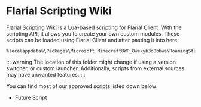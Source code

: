 # Flarial Scripting Wiki

Flarial Scripting Wiki is a Lua-based scripting for Flarial Client. With the scripting API, it allows you to create your own custom modules. These scripts can be loaded using Flarial Client and after pasting it into here:

```
%localappdata%\Packages\Microsoft.MinecraftUWP_8wekyb3d8bbwe\RoamingState\Flarial\scripts
```
::: warning
The location of this folder might change if using a version switcher, or custom launcher. Additionally, scripts from external sources may have unwanted features.
:::

You can find most of our approved scripts listed down below:
- [Future Script](/)